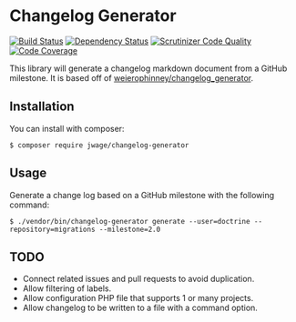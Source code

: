 # Changelog Generator

[![Build Status](https://travis-ci.org/jwage/changelog-generator.svg)](https://travis-ci.org/jwage/changelog-generator)
[![Dependency Status](https://www.versioneye.com/php/jwage:changelog-generator/badge.svg)](https://www.versioneye.com/php/jwage:changelog-generator/)
[![Scrutinizer Code Quality](https://scrutinizer-ci.com/g/jwage/changelog-generator/badges/quality-score.png?b=master)](https://scrutinizer-ci.com/g/jwage/changelog-generator/?branch=master)
[![Code Coverage](https://scrutinizer-ci.com/g/jwage/changelog-generator/badges/coverage.png?b=master)](https://scrutinizer-ci.com/g/jwage/changelog-generator/?branch=master)

This library will generate a changelog markdown document from a GitHub milestone. It is based off of
[weierophinney/changelog_generator](https://github.com/weierophinney/changelog_generator).

## Installation

You can install with composer:

    $ composer require jwage/changelog-generator

## Usage

Generate a change log based on a GitHub milestone with the following command:

    $ ./vendor/bin/changelog-generator generate --user=doctrine --repository=migrations --milestone=2.0

## TODO

- Connect related issues and pull requests to avoid duplication.
- Allow filtering of labels.
- Allow configuration PHP file that supports 1 or many projects.
- Allow changelog to be written to a file with a command option.
